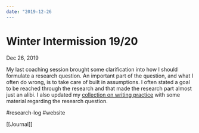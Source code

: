 ```yaml
---
date: "2019-12-26
---
```


# Winter Intermission 19/20
Dec 26, 2019

My last coaching session brought some clarification into how I should formulate a research question. An important part of the question, and what I often do wrong, is to take care of built in assumptions. I often stated a goal to be reached through the research and that made the research part almost just an alibi. I also updated my [collection on writing practice](https://www.are.na/adrian-demleitner/writing-practice-uludx_hdqo4) with some material regarding the research question.

#research-log #website

[[Journal]]